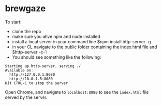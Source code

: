 # brewgaze



To start:
- clone the repo
- make sure you ahve npm and node installed
- install a local server in your command line $npm install http-server -g 
- in your CL navigate to the public folder containing the index.html file and $http-server -c-1
- You should see something like the following:
```
Starting up http-server, serving ./
Available on:
  http://127.0.0.1:8080
  http://10.0.1.5:8080
Hit CTRL-C to stop the server
```

Open Chrome, and navigate to `localhost:8080` to see the `index.html` file served by the server.
